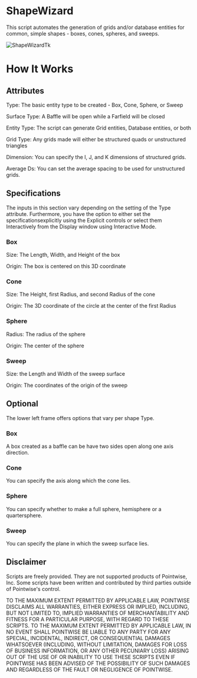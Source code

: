 # ShapeWizard

This script automates the generation of grids and/or database
entities for common, simple shapes - boxes, cones, spheres, and
sweeps.

![ShapeWizardTk](https://raw.github.com/pointwise/ShapeWizard/master/ShapeWizard-Tk.png)

# How It Works

## Attributes

Type: The basic entity type to be created - Box, Cone, Sphere, or Sweep

Surface Type: A Baffle will be open while a Farfield will be closed

Entity Type: The script can generate Grid entities, Database entities, or both

Grid Type: Any grids made will either be structured quads or unstructured triangles

Dimension: You can specify the I, J, and K dimensions of structured grids.

Average Ds: You can set the average spacing to be used for unstructured grids.

## Specifications

The inputs in this section vary depending on the setting of the Type 
attribute. Furthermore, you have the option to either set the specificationsexplicitly using the Explicit controls or select them Interactively from 
the Display window using Interactive Mode.

### Box

Size: The Length, Width, and Height of the box

Origin: The box is centered on this 3D coordinate

### Cone

Size: The Height, first Radius, and second Radius of the cone

Origin: The 3D coordinate of the circle at the center of the first Radius

### Sphere

Radius: The radius of the sphere

Origin: The center of the sphere

### Sweep

Size: the Length and Width of the sweep surface

Origin: The coordinates of the origin of the sweep

## Optional

The lower left frame offers options that vary per shape Type.

### Box

A box created as a baffle can be have two sides open along one axis direction.

### Cone

You can specify the axis along which the cone lies.

### Sphere

You can specify whether to make a full sphere, hemisphere or a quartersphere.

### Sweep

You can specify the plane in which the sweep surface lies.





## Disclaimer

Scripts are freely provided. They are not supported products of 
Pointwise, Inc. Some scripts have been written and contributed by 
third parties outside of Pointwise's control.

TO THE MAXIMUM EXTENT PERMITTED BY APPLICABLE LAW, POINTWISE DISCLAIMS
ALL WARRANTIES, EITHER EXPRESS OR IMPLIED, INCLUDING, BUT NOT LIMITED
TO, IMPLIED WARRANTIES OF MERCHANTABILITY AND FITNESS FOR A PARTICULAR
PURPOSE, WITH REGARD TO THESE SCRIPTS. TO THE MAXIMUM EXTENT PERMITTED
BY APPLICABLE LAW, IN NO EVENT SHALL POINTWISE BE LIABLE TO ANY PARTY
FOR ANY SPECIAL, INCIDENTAL, INDIRECT, OR CONSEQUENTIAL DAMAGES
WHATSOEVER (INCLUDING, WITHOUT LIMITATION, DAMAGES FOR LOSS OF BUSINESS
INFORMATION, OR ANY OTHER PECUNIARY LOSS) ARISING OUT OF THE USE OF OR
INABILITY TO USE THESE SCRIPTS EVEN IF POINTWISE HAS BEEN ADVISED OF THE
POSSIBILITY OF SUCH DAMAGES AND REGARDLESS OF THE FAULT OR NEGLIGENCE OF
POINTWISE.

